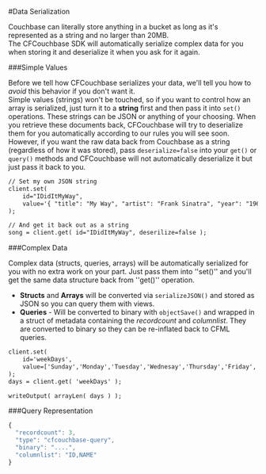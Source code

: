 #Data Serialization

Couchbase can literally store anything in a bucket as long as it's represented as a string and no larger than 20MB.  
The CFCouchbase SDK will automatically serialize complex data for you when storing it and deserialize it when you ask for it again.  

###Simple Values 

Before we tell how CFCouchbase serializes your data, we'll tell you how to *avoid* this behavior if you don't want it.  
Simple values (strings) won't be touched, so if you want to control how an array is serialized, just turn it to a **string** first and then pass it into `set()` operations.  These strings can be JSON or anything of your choosing.  When you retrieve these documents back, CFCouchbase will try to deserialize them for you automatically according to our rules you will see soon.  However, if you want the raw data back from Couchbase as a string (regardless of how it was stored),  pass `deserialize=false` into your `get()` or `query()` methods and CFCouchbase will not automatically deserialize it but just pass it back to you.

```coldfusion
// Set my own JSON string
client.set( 
    id="IDidItMyWay", 
    value='{ "title": "My Way", "artist": "Frank Sinatra", "year": "1969"}'
);

// And get it back out as a string
song = client.get( id="IDidItMyWay", deserilize=false );
```

###Complex Data

Complex data (structs, queries, arrays) will be automatically serialized for you with no extra work on your part.  Just pass them into ''set()'' and you'll get the same data structure back from ''get()'' operation.

* **Structs** and **Arrays** will be converted via `serializeJSON()` and stored as JSON so you can query them with views.
* **Queries** - Will be converted to binary with `objectSave()` and wrapped in a struct of metadata containing the *recordcount* and *columnlist*. They are converted to binary so they can be re-inflated back to CFML queries.

```coldfusion
client.set( 
    id='weekDays', 
    value=['Sunday','Monday','Tuesday','Wednesay','Thursday','Friday','Saturday']
);
days = client.get( 'weekDays' );

writeOutput( arrayLen( days ) );
```

###Query Representation

```javascript
{
  "recordcount": 3,
  "type": "cfcouchbase-query",
  "binary": "....",
  "columnlist": "ID,NAME"
}
```